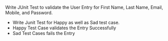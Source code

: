 Write JUnit Test to validate the User
Entry for First Name, Last Name,
Email, Mobile, and Password.
- Write Junit Test for Happy as well as Sad test
  case.
- Happy Test Case validates the Entry Successfully
- Sad Test Cases fails the Entry